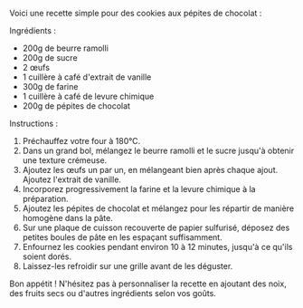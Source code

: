 Voici une recette simple pour des cookies aux pépites de chocolat :

Ingrédients :
- 200g de beurre ramolli
- 200g de sucre
- 2 œufs
- 1 cuillère à café d'extrait de vanille
- 300g de farine
- 1 cuillère à café de levure chimique
- 200g de pépites de chocolat

Instructions :
1. Préchauffez votre four à 180°C.
2. Dans un grand bol, mélangez le beurre ramolli et le sucre jusqu'à obtenir une texture crémeuse.
3. Ajoutez les œufs un par un, en mélangeant bien après chaque ajout. Ajoutez l'extrait de vanille.
4. Incorporez progressivement la farine et la levure chimique à la préparation.
5. Ajoutez les pépites de chocolat et mélangez pour les répartir de manière homogène dans la pâte.
6. Sur une plaque de cuisson recouverte de papier sulfurisé, déposez des petites boules de pâte en les espaçant suffisamment.
7. Enfournez les cookies pendant environ 10 à 12 minutes, jusqu'à ce qu'ils soient dorés.
8. Laissez-les refroidir sur une grille avant de les déguster.

Bon appétit ! N'hésitez pas à personnaliser la recette en ajoutant des noix, des fruits secs ou d'autres ingrédients selon vos goûts.